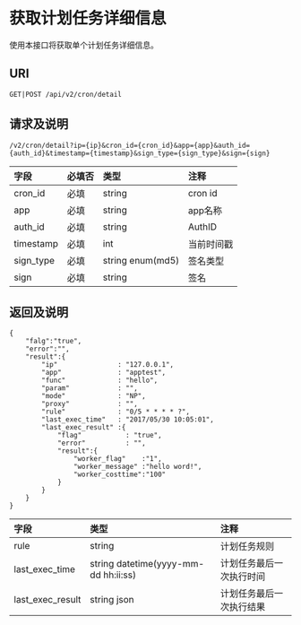 # 获取计划任务详细信息

使用本接口将获取单个计划任务详细信息。

## URI

```
GET|POST /api/v2/cron/detail
```

## 请求及说明

```
/v2/cron/detail?ip={ip}&cron_id={cron_id}&app={app}&auth_id={auth_id}&timestamp={timestamp}&sign_type={sign_type}&sign={sign}
```

| **字段** | **必填否** | **类型** | **注释** |
| :--- | :--- | :--- | :--- |
| cron\_id | 必填 | string | cron id |
| app | 必填 | string | app名称 |
| auth\_id | 必填 | string | AuthID |
| timestamp | 必填 | int | 当前时间戳 |
| sign\_type | 必填 | string enum\(md5\) | 签名类型 |
| sign | 必填 | string | 签名 |

## 返回及说明

```
{
    "falg":"true",
    "error":"",
    "result":{
        "ip"               : "127.0.0.1",
        "app"              : "apptest",
        "func"             : "hello",
        "param"            : "",
        "mode"             : "NP",
        "proxy"            : "",
        "rule"             : "0/5 * * * * ?",
        "last_exec_time"   : "2017/05/30 10:05:01",
        "last_exec_result" :{
            "flag"           : "true",
            "error"          : "",
            "result":{
                "worker_flag"    :"1",
                "worker_message" :"hello word!",
                "worker_costtime":"100"
            }
        }
    }
}
```

| **字段** | **类型** | **注释** |
| :--- | :--- | :--- |
| rule | string | 计划任务规则 |
| last\_exec\_time | string datetime\(yyyy-mm-dd hh:ii:ss\) | 计划任务最后一次执行时间 |
| last\_exec\_result | string json | 计划任务最后一次执行结果 |



